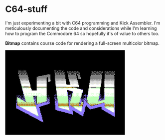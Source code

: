 # C64-stuff

I'm just experimenting a bit with C64 programming and Kick Assembler. I'm meticulously documenting the code and considerations while I'm learning how to program the Commodore 64 so hopefully it's of value to others too. 

<b>Bitmap</b> contains course code for rendering a full-screen multicolor bitmap.

<img src="https://raw.githubusercontent.com/nkeetels/C64-stuff/main/Screenshots/bitmap.png"></img>

